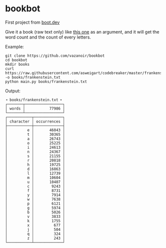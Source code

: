 # bookbot

First project from [boot.dev](https://www.boot.dev/courses/build-bookbot)

Give it a book (raw text only) like [this one](https://raw.githubusercontent.com/asweigart/codebreaker/master/frankenstein.txt) as an argument, and it will get the word count and the count of every letters.

Example:
```
git clone https://github.com/vazanoir/bookbot
cd bookbot
mkdir books
curl https://raw.githubusercontent.com/asweigart/codebreaker/master/frankenstein.txt -o books/frankenstein.txt
python main.py books/frankenstein.txt
```

Output:
```
╺ books/frankenstein.txt ╸
┌───────┬─────────────────┐
│ words │           77986 │
└───────┴─────────────────┘
┌───────────┬─────────────┐
│ character │ occurrences │
├───────────┼─────────────┤
│         e │       46043 │
│         t │       30365 │
│         a │       26743 │
│         o │       25225 │
│         i │       24613 │
│         n │       24367 │
│         s │       21155 │
│         r │       20818 │
│         h │       19725 │
│         d │       16863 │
│         l │       12739 │
│         m │       10604 │
│         u │       10407 │
│         c │        9243 │
│         f │        8731 │
│         y │        7914 │
│         w │        7638 │
│         p │        6121 │
│         g │        5974 │
│         b │        5026 │
│         v │        3833 │
│         k │        1755 │
│         x │         677 │
│         j │         504 │
│         q │         324 │
│         z │         243 │
└───────────┴─────────────┘

```
